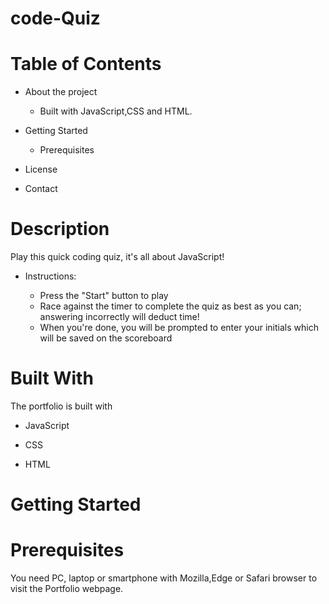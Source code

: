 # code-Quiz
# Table of Contents

 * About the project
    * Built with JavaScript,CSS and HTML.
 * Getting Started

   * Prerequisites

* License

 * Contact

# Description

Play this quick coding quiz, it's all about JavaScript!

* Instructions:

   * Press the "Start" button to play
    * Race against the timer to complete the quiz as best as you can; answering incorrectly will deduct time!
    * When you're done, you will be prompted to enter your initials which will be saved on the scoreboard


# Built With

The portfolio is built with

* JavaScript

* CSS

* HTML

# Getting Started

# Prerequisites

You need PC, laptop or smartphone with Mozilla,Edge or Safari browser to visit the Portfolio webpage.